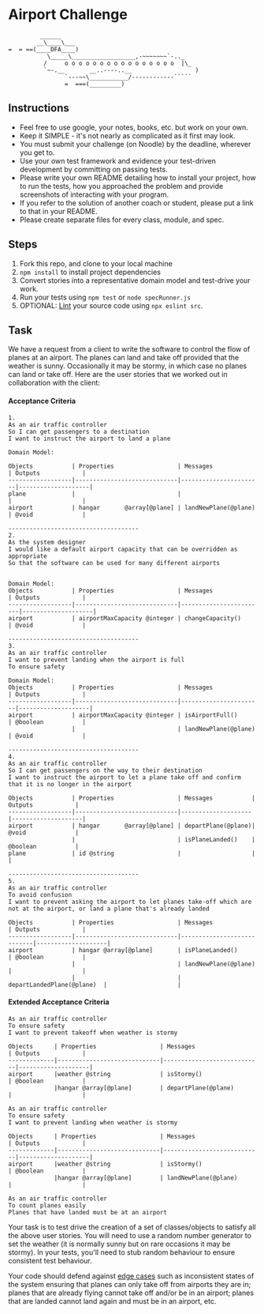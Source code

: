 Airport Challenge
=================

```
         ______
        __\____\___
=  = ==(____DFA____)
           \_____\__________________,-~~~~~~~`-.._
          /     o o o o o o o o o o o o o o o o  |\_
          `~-.__       __..----..__                  )
                `---~~\___________/------------`````
                =  ===(_________)

```

Instructions
---------

* Feel free to use google, your notes, books, etc. but work on your own.
* Keep it SIMPLE - it's not nearly as complicated as it first may look.
* You must submit your challenge (on Noodle) by the deadline, wherever you get to.
* Use your own test framework and evidence your test-driven development by committing on passing tests.
* Please write your own README detailing how to install your project, how to run the tests, how you approached the problem and provide screenshots of interacting with your program.
* If you refer to the solution of another coach or student, please put a link to that in your README.
* Please create separate files for every class, module, and spec.

Steps
-------

1. Fork this repo, and clone to your local machine
2. `npm install` to install project dependencies
3. Convert stories into a representative domain model and test-drive your work.
4. Run your tests using `npm test` or `node specRunner.js`
5. OPTIONAL: [Lint](https://eslint.org/docs/user-guide/getting-started) your source code using `npx eslint src`.

Task
-----

We have a request from a client to write the software to control the flow of planes at an airport. The planes can land and take off provided that the weather is sunny. Occasionally it may be stormy, in which case no planes can land or take off.  Here are the user stories that we worked out in collaboration with the client:

#### Acceptance Criteria
```
1. 
As an air traffic controller
So I can get passengers to a destination
I want to instruct the airport to land a plane

Domain Model: 

Objects           | Properties                  | Messages              | Outputs            |
------------------|-----------------------------|-----------------------|--------------------|
plane             |                             |                       |                    |
airport           | hangar       @array[@plane] | landNewPlane(@plane)  | @void              |

-------------------------------------
2.
As the system designer
I would like a default airport capacity that can be overridden as appropriate
So that the software can be used for many different airports


Domain Model: 
Objects           | Properties                  | Messages               | Outputs            |
------------------|-----------------------------|------------------------|--------------------|
airport           | airportMaxCapacity @integer | changeCapacity()       | @void              |

-------------------------------------
3. 
As an air traffic controller
I want to prevent landing when the airport is full
To ensure safety

Domain Model: 
Objects           | Properties                  | Messages              | Outputs            |
------------------|-----------------------------|-----------------------|--------------------|
airport           | airportMaxCapacity @integer | isAirportFull()       | @boolean           |
                  |                             | landNewPlane(@plane)  | @void              |

-------------------------------------
4.
As an air traffic controller
So I can get passengers on the way to their destination
I want to instruct the airport to let a plane take off and confirm that it is no longer in the airport

Objects           | Properties                  | Messages           | Outputs            |
------------------|-----------------------------|--------------------|--------------------|
airport           | hangar       @array[@plane] | departPlane(@plane)| @void              |
                  |                             | isPlaneLanded()    | @boolean           |
plane             | id @string                  |                    |                    |

-------------------------------------
5.
As an air traffic controller
To avoid confusion
I want to prevent asking the airport to let planes take-off which are not at the airport, or land a plane that's already landed

Objects           | Properties                  | Messages                   | Outputs            |
------------------|-----------------------------|----------------------------|--------------------|
airport           | hangar @array[@plane]       | isPlaneLanded()            | @boolean           |
                  |                             | landNewPlane(@plane)       |                    |
                  |                             | departLandedPlane(@plane)  |                    |
```

#### Extended Acceptance Criteria
```
As an air traffic controller
To ensure safety
I want to prevent takeoff when weather is stormy

Objects      | Properties                  | Messages                   | Outputs            |
-------------|-----------------------------|----------------------------|--------------------|
airport      |weather @string              | isStormy()                 | @boolean           |
             |hangar @array[@plane]        | departPlane(@plane)        |                    |

As an air traffic controller
To ensure safety
I want to prevent landing when weather is stormy

Objects      | Properties                  | Messages                   | Outputs            |
-------------|-----------------------------|----------------------------|--------------------|
airport      |weather @string              | isStormy()                 | @boolean           |
             |hangar @array[@plane]        | landNewPlane(@plane)       |                    |

As an air traffic controller
To count planes easily
Planes that have landed must be at an airport
```

Your task is to test drive the creation of a set of classes/objects to satisfy all the above user stories. You will need to use a random number generator to set the weather (it is normally sunny but on rare occasions it may be stormy). In your tests, you'll need to stub random behaviour to ensure consistent test behaviour.

Your code should defend against [edge cases](http://programmers.stackexchange.com/questions/125587/what-are-the-difference-between-an-edge-case-a-corner-case-a-base-case-and-a-b) such as inconsistent states of the system ensuring that planes can only take off from airports they are in; planes that are already flying cannot take off and/or be in an airport; planes that are landed cannot land again and must be in an airport, etc.
